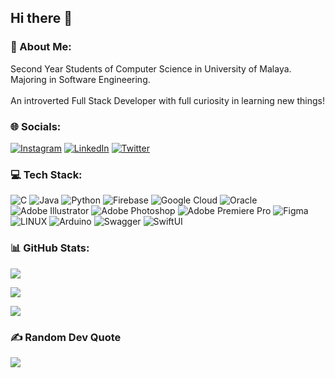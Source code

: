 ## Hi there 👋

<!--
**nuraimandanial/nuraimandanial** is a ✨ _special_ ✨ repository because its `README.md` (this file) appears on your GitHub profile.

Here are some ideas to get you started:

- 🔭 I’m currently working on ...
- 🌱 I’m currently learning ...
- 👯 I’m looking to collaborate on ...
- 🤔 I’m looking for help with ...
- 💬 Ask me about ...
- 📫 How to reach me: ...
- 😄 Pronouns: ...
- ⚡ Fun fact: ...
-->
### 💫 About Me:

Second Year Students of Computer Science in University of Malaya. Majoring in Software Engineering.<br><br>An introverted Full Stack Developer with full curiosity in learning new things! 

### 🌐 Socials:

[![Instagram](https://img.shields.io/badge/Instagram-%23E4405F.svg?logo=Instagram&logoColor=white)](https://instagram.com/_aimandanial14) [![LinkedIn](https://img.shields.io/badge/LinkedIn-%230077B5.svg?logo=linkedin&logoColor=white)](https://linkedin.com/in/nuraiman-danial-mohd-zaki) [![Twitter](https://img.shields.io/badge/Twitter-%231DA1F2.svg?logo=Twitter&logoColor=white)](https://twitter.com/_aimandanial14) 

### 💻 Tech Stack:

![C](https://img.shields.io/badge/c-%2300599C.svg?style=flat&logo=c&logoColor=white) ![Java](https://img.shields.io/badge/java-%23ED8B00.svg?style=flat&logo=java&logoColor=white) ![Python](https://img.shields.io/badge/python-3670A0?style=flat&logo=python&logoColor=ffdd54) ![Firebase](https://img.shields.io/badge/firebase-%23039BE5.svg?style=flat&logo=firebase) ![Google Cloud](https://img.shields.io/badge/Google%20Cloud-%234285F4.svg?style=flat&logo=google-cloud&logoColor=white) ![Oracle](https://img.shields.io/badge/Oracle-F80000?style=flat&logo=oracle&logoColor=white) ![Adobe Illustrator](https://img.shields.io/badge/adobeillustrator-%23FF9A00.svg?style=flat&logo=adobeillustrator&logoColor=white) ![Adobe Photoshop](https://img.shields.io/badge/adobephotoshop-%2331A8FF.svg?style=flat&logo=adobephotoshop&logoColor=white) ![Adobe Premiere Pro](https://img.shields.io/badge/Adobe%20Premiere%20Pro-9999FF.svg?style=flat&logo=Adobe%20Premiere%20Pro&logoColor=white) 	![Figma](https://img.shields.io/badge/figma-%23F24E1E.svg?style=flat&logo=figma&logoColor=white) ![LINUX](https://img.shields.io/badge/Linux-FCC624?style=flat&logo=linux&logoColor=black) ![Arduino](https://img.shields.io/badge/-Arduino-00979D?style=flat&logo=Arduino&logoColor=white) ![Swagger](https://img.shields.io/badge/-Swagger-%23Clojure?style=flat&logo=swagger&logoColor=white)
![SwiftUI](https://img.shields.io/badge/adobeillustrator-%23FF9A00.svg?style=flat&logo=adobeillustrator&logoColor=white)
### 📊 GitHub Stats:

![](https://github-readme-stats.vercel.app/api?username=nuraimandanial&theme=nightowl&hide_border=true&include_all_commits=true&count_private=true)<br/>

![](https://github-readme-streak-stats.herokuapp.com/?user=nuraimandanial&theme=nightowl&hide_border=true)<br/>

![](https://github-readme-stats.vercel.app/api/top-langs/?username=nuraimandanial&theme=nightowl&hide_border=true&include_all_commits=true&count_private=true&layout=compact)

### ✍️ Random Dev Quote

![](https://quotes-github-readme.vercel.app/api?type=vetical&theme=tokyonight)
